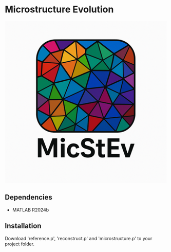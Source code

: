 # Microstructure Evolution
![logo](https://raw.githubusercontent.com/fatihxuzun/MicStEv/main/logo.png)

## Dependencies
* MATLAB R2024b

## Installation
Download 'reference.p', 'reconstruct.p' and 'microstructure.p' to your project folder.
